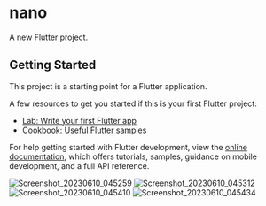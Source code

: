 # nano

A new Flutter project.

## Getting Started

This project is a starting point for a Flutter application.

A few resources to get you started if this is your first Flutter project:

- [Lab: Write your first Flutter app](https://docs.flutter.dev/get-started/codelab)
- [Cookbook: Useful Flutter samples](https://docs.flutter.dev/cookbook)

For help getting started with Flutter development, view the
[online documentation](https://docs.flutter.dev/), which offers tutorials,
samples, guidance on mobile development, and a full API reference.

![Screenshot_20230610_045259](https://github.com/Firas-Alshaal/Nano/assets/54493439/8ae2ef2f-b7ae-4545-b0a3-ad03f7527b08)
![Screenshot_20230610_045312](https://github.com/Firas-Alshaal/Nano/assets/54493439/a2a6a736-f871-4101-89f8-bcb939408307)
![Screenshot_20230610_045410](https://github.com/Firas-Alshaal/Nano/assets/54493439/580c9ec1-0489-4cbc-82a7-ee3fb738348f)
![Screenshot_20230610_045434](https://github.com/Firas-Alshaal/Nano/assets/54493439/221c416e-42ae-4c0a-8346-88dae75c247e)
